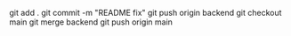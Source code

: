git add . 
git commit -m "README fix"
git push origin backend
git checkout main
git merge backend
git push origin main
